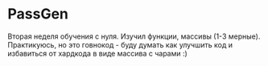 # PassGen
Вторая неделя обучения с нуля. Изучил функции, массивы (1-3 мерные). Практикуюсь, но это говнокод - буду думать как улучшить код и избавиться от хардкода в виде массива с чарами :)

